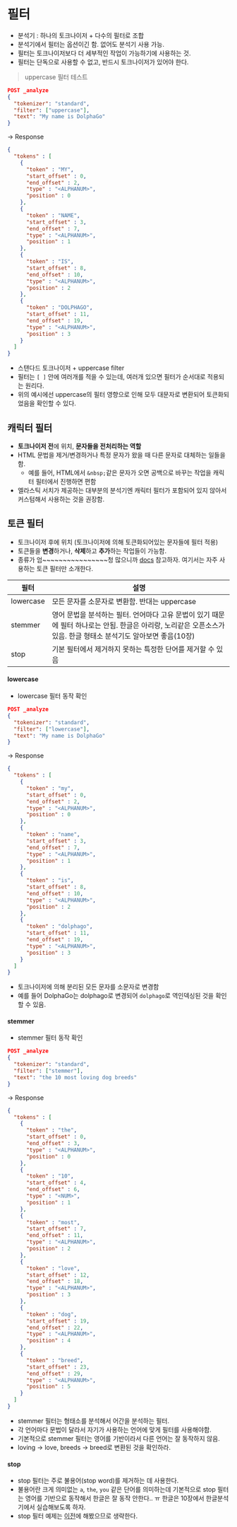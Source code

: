 # 필터

- 분석기 : 하나의 토크나이저 + 다수의 필터로 조합
- 분석기에서 필터는 옵션이긴 함. 없어도 분석기 사용 가능.
- 필터는 토크나이저보다 더 세부적인 작업이 가능하기에 사용하는 것.
- 필터는 단독으로 사용할 수 없고, 반드시 토크나이저가 있어야 한다.

> uppercase 필터 테스트
```json
POST _analyze
{
  "tokenizer": "standard",
  "filter": ["uppercase"],
  "text": "My name is DolphaGo"
}
```
-> Response
```json
{
  "tokens" : [
    {
      "token" : "MY",
      "start_offset" : 0,
      "end_offset" : 2,
      "type" : "<ALPHANUM>",
      "position" : 0
    },
    {
      "token" : "NAME",
      "start_offset" : 3,
      "end_offset" : 7,
      "type" : "<ALPHANUM>",
      "position" : 1
    },
    {
      "token" : "IS",
      "start_offset" : 8,
      "end_offset" : 10,
      "type" : "<ALPHANUM>",
      "position" : 2
    },
    {
      "token" : "DOLPHAGO",
      "start_offset" : 11,
      "end_offset" : 19,
      "type" : "<ALPHANUM>",
      "position" : 3
    }
  ]
}
```
- 스탠다드 토크나이저 + uppercase filter
- 필터는 `[ ]` 안에 여러개를 적을 수 있는데, 여러개 있으면 필터가 순서대로 적용되는 원리다.
- 위의 예시에선 uppercase의 필터 영향으로 인해 모두 대문자로 변환되어 토큰화되었음을 확인할 수 있다.

## 캐릭터 필터
- **토크나이저 전**에 위치, **문자들을 전처리하는 역할**
- HTML 문법을 제거/변경하거나 특정 문자가 왔을 때 다른 문자로 대체하는 일들을 함.
  - 예를 들어, HTML에서 `&nbsp;`같은 문자가 오면 공백으로 바꾸는 작업을 캐릭터 필터에서 진행하면 편함
- 엘라스틱 서치가 제공하는 대부분의 분석기엔 캐릭터 필터가 포함되어 있지 않아서 커스텀해서 사용하는 것을 권장함.

## 토큰 필터
- 토크나이저 후에 위치 (토크나이저에 의해 토큰화되어있는 문자들에 필터 적용)
- 토큰들을 **변경**하거나, **삭제**하고 **추가**하는 작업들이 가능함.
- 종류가 엄~~~~~~~~~~~~~~~~청 많으니까 [docs](https://www.elastic.co/guide/en/elasticsearch/reference/current/analysis-tokenfilters.html) 참고하자. 여기서는 자주 사용하는 토큰 필터만 소개한다.

| 필터      | 설명                                                                                                                                                              |
| --------- | ----------------------------------------------------------------------------------------------------------------------------------------------------------------- |
| lowercase | 모든 문자를 소문자로 변환함. 반대는 uppercase                                                                                                                     |
| stemmer   | 영어 문법을 분석하는 필터. 언어마다 고유 문법이 있기 때문에 필터 하나로는 안됨. 한글은 아리랑, 노리같은 오픈소스가 있음. 한글 형태소 분석기도 알아보면 좋음(10장) |
| stop      | 기본 필터에서 제거하지 못하는 특정한 단어를 제거할 수 있음                                                                                                        |
#### lowercase
- lowercase 필터 동작 확인
```Json
POST _analyze
{
  "tokenizer": "standard",
  "filter": ["lowercase"],
  "text": "My name is DolphaGo"
}
```
-> Response
```json
{
  "tokens" : [
    {
      "token" : "my",
      "start_offset" : 0,
      "end_offset" : 2,
      "type" : "<ALPHANUM>",
      "position" : 0
    },
    {
      "token" : "name",
      "start_offset" : 3,
      "end_offset" : 7,
      "type" : "<ALPHANUM>",
      "position" : 1
    },
    {
      "token" : "is",
      "start_offset" : 8,
      "end_offset" : 10,
      "type" : "<ALPHANUM>",
      "position" : 2
    },
    {
      "token" : "dolphago",
      "start_offset" : 11,
      "end_offset" : 19,
      "type" : "<ALPHANUM>",
      "position" : 3
    }
  ]
}
```
- 토크나이저에 의해 분리된 모든 문자를 소문자로 변경함
- 예를 들어 DolphaGo는 dolphago로 변경되어 `dolphago`로 역인덱싱된 것을 확인할 수 있음.

#### stemmer
- stemmer 필터 동작 확인
```json
POST _analyze
{
  "tokenizer": "standard",
  "filter": ["stemmer"],
  "text": "the 10 most loving dog breeds"
}
```
-> Response
```json
{
  "tokens" : [
    {
      "token" : "the",
      "start_offset" : 0,
      "end_offset" : 3,
      "type" : "<ALPHANUM>",
      "position" : 0
    },
    {
      "token" : "10",
      "start_offset" : 4,
      "end_offset" : 6,
      "type" : "<NUM>",
      "position" : 1
    },
    {
      "token" : "most",
      "start_offset" : 7,
      "end_offset" : 11,
      "type" : "<ALPHANUM>",
      "position" : 2
    },
    {
      "token" : "love",
      "start_offset" : 12,
      "end_offset" : 18,
      "type" : "<ALPHANUM>",
      "position" : 3
    },
    {
      "token" : "dog",
      "start_offset" : 19,
      "end_offset" : 22,
      "type" : "<ALPHANUM>",
      "position" : 4
    },
    {
      "token" : "breed",
      "start_offset" : 23,
      "end_offset" : 29,
      "type" : "<ALPHANUM>",
      "position" : 5
    }
  ]
}
```

- stemmer 필터는 형태소를 분석해서 어간을 분석하는 필터.
- 각 언어마다 문법이 달라서 자기가 사용하는 언어에 맞게 필터를 사용해야함.
- 기본적으로 stemmer 필터는 영어를 기반이라서 다른 언어는 잘 동작하지 않음.
- loving -> love, breeds -> breed로 변환된 것을 확인하라.


#### stop

- stop 필터는 주로 불용어(stop word)를 제거하는 데 사용한다.
- 불용어란 크게 의미없는 `a`, `the`, `you` 같은 단어를 의미하는데 기본적으로 stop 필터는 영어를 기반으로 동작해서 한글은 잘 동작 안한다.. ㅠ 한글은 10장에서 한글분석기에서 실습해보도록 하자.
- stop 필터 예제는 [이전](분석기.md#분석기-api)에 해봤으므로 생략한다.